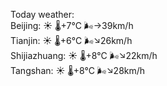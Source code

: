 Today weather:  
Beijing: ☀️ 🌡️+7°C 🌬️→39km/h  
Tianjin: ☀️ 🌡️+6°C 🌬️↘26km/h  
Shijiazhuang: ☀️ 🌡️+8°C 🌬️↘22km/h  
Tangshan: ☀️ 🌡️+8°C 🌬️↘28km/h  
